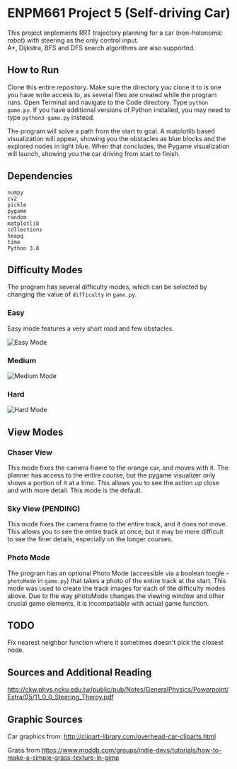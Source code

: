 # ENPM661 Project 5 (Self-driving Car)      			             
This project implements RRT trajectory planning for a car (non-holonomic robot) with steering as the only control input.  
A\*, Dijkstra, BFS and DFS search algorithms are also supported.

## How to Run
Clone this entire repository. Make sure the directory you clone it to is one you have write access to, as several files are created while the program runs. Open Terminal and navigate to the Code directory. Type `python game.py`. If you have additional versions of Python installed, you may need to type `python3 game.py` instead. 

The program will solve a path from the start to goal. A matplotlib based visualization will appear, showing you the obstacles as blue blocks and the explored nodes in light blue. When that concludes, the Pygame visualization will launch, showing you the car driving from start to finish. 

## Dependencies
    numpy
    cv2
    pickle
    pygame
    random
    matplotlib
    collections
    heapq
    time
    Python 3.8


## Difficulty Modes
The program has several difficulty modes, which can be selected by changing the value of `difficulty` in `game.py`. 



### Easy
Easy mode features a very short road and few obstacles. 

![Easy Mode](https://github.com/BrianBock/ENPM661-Project-5/blob/master/Report/Easy1.png)



### Medium

![Medium Mode](https://github.com/BrianBock/ENPM661-Project-5/blob/master/Report/Medium1.png)



### Hard

![Hard Mode](https://github.com/BrianBock/ENPM661-Project-5/blob/master/Report/Hard1.png)


## View Modes

### Chaser View
This mode fixes the camera frame to the orange car, and moves with it. The planner has access to the entire course, but the pygame visualizer only shows a portion of it at a time. This allows you to see the action up close and with more detail. This mode is the default. 

### Sky View (PENDING)
This mode fixes the camera frame to the entire track, and it does not move. This allows you to see the entire track at once, but it may be more difficult to see the finer details, especially on the longer courses. 

### Photo Mode
The program has an optional Photo Mode (accessible via a boolean toogle - `photoMode` in `game.py`) that takes a photo of the entire track at the start. This mode was used to create the track images for each of the difficulty modes above. Due to the way photoMode changes the viewing window and other crucial game elements, it is incompatiable with actual game function. 


## TODO
Fix nearest neighbor function where it sometimes doesn't pick the closest node.




## Sources and Additional Reading
http://ckw.phys.ncku.edu.tw/public/pub/Notes/GeneralPhysics/Powerpoint/Extra/05/11_0_0_Steering_Theroy.pdf

## Graphic Sources

Car graphics from: http://clipart-library.com/overhead-car-cliparts.html

Grass from https://www.moddb.com/groups/indie-devs/tutorials/how-to-make-a-simple-grass-texture-in-gimp